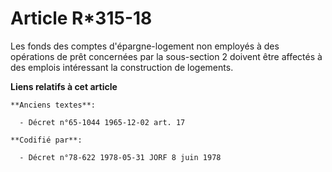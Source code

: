 # Article R*315-18

Les fonds des comptes d'épargne-logement non employés à des opérations de prêt concernées par la sous-section 2 doivent être
affectés à des emplois intéressant la construction de logements.

**Liens relatifs à cet article**

	**Anciens textes**:

	  - Décret n°65-1044 1965-12-02 art. 17

	**Codifié par**:

	  - Décret n°78-622 1978-05-31 JORF 8 juin 1978
